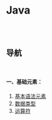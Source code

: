 # Java

<br><br>

## 导航

<br>

#### 一、基础元素：

1. [基本语法元素](基础元素/基本语法元素.md#基本语法元素)
2. [数据类型](基础元素/数据类型.md#数据类型)
3. [运算符](基础元素/运算符.md#运算符)
